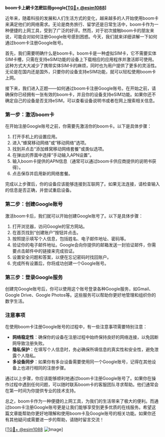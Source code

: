 **boom卡上網卡怎麽註冊google[[TG💪+ @esim1088](https://t.me/s/esim1088)]**

近年来，随着科技的发展和人们生活方式的变化，越来越多的人开始使用boom卡来满足他们的网络需求。无论是商务旅行、留学还是日常生活中，boom卡作为一种便捷的上网工具，受到了广泛的好评。然而，对于初次接触boom卡的朋友来说，可能会对如何注册Google账号感到困惑。今天，我们就来详细讲解一下如何通过boom卡注册Google账号。

首先，我们需要明确什么是boom卡。boom卡是一种虚拟SIM卡，它不需要实体SIM卡槽，只需在支持eSIM功能的设备上下载相应的应用程序并激活即可使用。这种方式大大减少了携带实体SIM卡的麻烦，同时也为用户提供了更多的灵活性。无论是在国内还是国外，只要你的设备支持eSIM功能，就可以轻松使用boom卡上网。

接下来，我们进入正题——如何通过boom卡注册Google账号。在开始之前，请确保你已经拥有一张有效的boom卡，并且你的设备支持eSIM功能。如果你还不确定自己的设备是否支持eSIM，可以查看设备说明书或者在网上搜索相关信息。

### 第一步：激活boom卡

在开始注册Google账号之前，你需要先激活你的boom卡。以下是具体步骤：

1. 打开手机上的设置应用。
2. 进入“蜂窝移动网络”或“移动网络”选项。
3. 找到并点击“添加蜂窝移动网络套餐”或类似选项。
4. 在弹出的界面中选择“手动输入APN设置”。
5. 输入boom卡提供的APN信息（通常可以通过boom卡供应商提供的说明书获得）。
6. 点击保存并启用新的网络套餐。

完成以上步骤后，你的设备应该能够连接到互联网了。如果无法连接，请检查输入的信息是否正确，并尝试重启设备。

### 第二步：创建Google账号

激活boom卡后，我们就可以开始创建Google账号了。以下是具体步骤：

1. 打开浏览器，访问Google的官方网站。
2. 在首页找到“创建账户”按钮并点击。
3. 按照提示填写个人信息，包括姓名、电子邮件地址、密码等。
4. 验证你的电子邮件地址。Google会向你提供的邮箱发送一封验证邮件，你需要点击邮件中的链接来完成验证。
5. 设置安全问题和答案，以便在忘记密码时找回账户。
6. 完成所有设置后，你将成功创建一个Google账号。

### 第三步：登录Google服务

创建完Google账号后，你可以使用这个账号登录各种Google服务，如Gmail、Google Drive、Google Photos等。这些服务可以帮助你更好地管理和组织你的数字生活。

### 注意事项

在使用boom卡注册Google账号的过程中，有一些注意事项需要特别注意：

- **网络稳定性**：确保你的设备在注册过程中始终保持良好的网络连接，以免因断网导致注册失败。
- **隐私保护**：在填写个人信息时，务必确保所填信息的真实性和安全性，避免泄露个人隐私。
- **多设备同步**：如果你有多台设备需要使用同一个Google账号，记得在其他设备上也进行相同的注册步骤。

通过以上步骤，你应该能够顺利地通过boom卡注册Google账号了。如果你在操作过程中遇到任何问题，可以随时联系boom卡的客服团队寻求帮助。他们通常会在第一时间为你提供专业的技术支持。

总之，boom卡作为一种便捷的上网工具，为我们的生活带来了极大的便利。而通过boom卡注册Google账号更是让我们能够享受到更多优质的在线服务。希望这篇文章能帮助你更好地理解和使用boom卡及Google账号的相关功能。如果你还有其他疑问或需要进一步的帮助，请随时留言交流！

[[TG💪+ @esim1088](https://t.me/s/esim1088) ![Image](https://i.postimg.cc/4NQfJmqS/Snipaste-2025-05-13-00-14-12.png)]